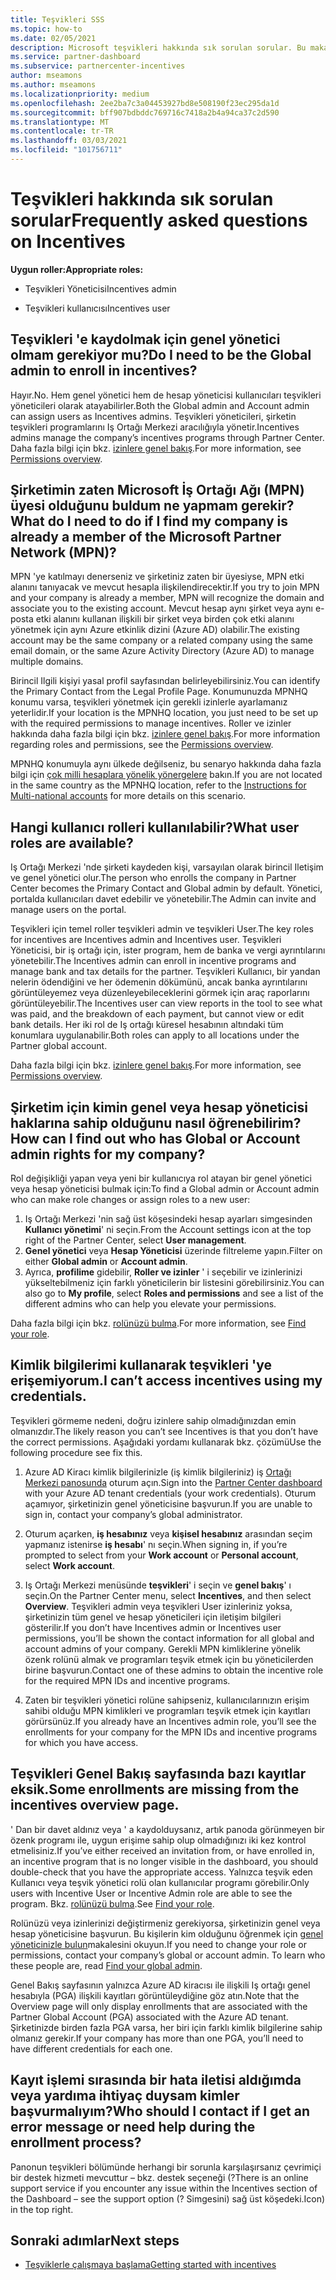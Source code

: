 ```yaml
---
title: Teşvikleri SSS
ms.topic: how-to
ms.date: 02/05/2021
description: Microsoft teşvikleri hakkında sık sorulan sorular. Bu makale, Kullanıcı rolleri, kaydetme veya hata iletileriyle ilgili ne yapılacak hakkında sorular içerir.
ms.service: partner-dashboard
ms.subservice: partnercenter-incentives
author: mseamons
ms.author: mseamons
ms.localizationpriority: medium
ms.openlocfilehash: 2ee2ba7c3a04453927bd8e508190f23ec295da1d
ms.sourcegitcommit: bff907bdbddc769716c7418a2b4a94ca37c2d590
ms.translationtype: MT
ms.contentlocale: tr-TR
ms.lasthandoff: 03/03/2021
ms.locfileid: "101756711"
---
```

# <a name="frequently-asked-questions-on-incentives"></a><span data-ttu-id="10969-104">Teşvikleri hakkında sık sorulan sorular</span><span class="sxs-lookup"><span data-stu-id="10969-104">Frequently asked questions on Incentives</span></span>

<span data-ttu-id="10969-105">**Uygun roller:**</span><span class="sxs-lookup"><span data-stu-id="10969-105">**Appropriate roles:**</span></span>

- <span data-ttu-id="10969-106">Teşvikleri Yöneticisi</span><span class="sxs-lookup"><span data-stu-id="10969-106">Incentives admin</span></span>

- <span data-ttu-id="10969-107">Teşvikleri kullanıcısı</span><span class="sxs-lookup"><span data-stu-id="10969-107">Incentives user</span></span>

## <a name="do-i-need-to-be-the-global-admin-to-enroll-in-incentives"></a><span data-ttu-id="10969-108">Teşvikleri 'e kaydolmak için genel yönetici olmam gerekiyor mu?</span><span class="sxs-lookup"><span data-stu-id="10969-108">Do I need to be the Global admin to enroll in incentives?</span></span>

<span data-ttu-id="10969-109">Hayır.</span><span class="sxs-lookup"><span data-stu-id="10969-109">No.</span></span> <span data-ttu-id="10969-110">Hem genel yönetici hem de hesap yöneticisi kullanıcıları teşvikleri yöneticileri olarak atayabilirler.</span><span class="sxs-lookup"><span data-stu-id="10969-110">Both the Global admin and Account admin can assign users as Incentives admins.</span></span> <span data-ttu-id="10969-111">Teşvikleri yöneticileri, şirketin teşvikleri programlarını Iş Ortağı Merkezi aracılığıyla yönetir.</span><span class="sxs-lookup"><span data-stu-id="10969-111">Incentives admins manage the company’s incentives programs through Partner Center.</span></span> <span data-ttu-id="10969-112">Daha fazla bilgi için bkz. [izinlere genel bakış](permissions-overview.md).</span><span class="sxs-lookup"><span data-stu-id="10969-112">For more information, see [Permissions overview](permissions-overview.md).</span></span>

## <a name="what-do-i-need-to-do-if-i-find-my-company-is-already-a-member-of-the-microsoft-partner-network-mpn"></a><span data-ttu-id="10969-113">Şirketimin zaten Microsoft İş Ortağı Ağı (MPN) üyesi olduğunu buldum ne yapmam gerekir?</span><span class="sxs-lookup"><span data-stu-id="10969-113">What do I need to do if I find my company is already a member of the Microsoft Partner Network (MPN)?</span></span>

<span data-ttu-id="10969-114">MPN 'ye katılmayı denerseniz ve şirketiniz zaten bir üyesiyse, MPN etki alanını tanıyacak ve mevcut hesapla ilişkilendirecektir.</span><span class="sxs-lookup"><span data-stu-id="10969-114">If you try to join MPN and your company is already a member, MPN will recognize the domain and associate you to the existing account.</span></span> <span data-ttu-id="10969-115">Mevcut hesap aynı şirket veya aynı e-posta etki alanını kullanan ilişkili bir şirket veya birden çok etki alanını yönetmek için aynı Azure etkinlik dizini (Azure AD) olabilir.</span><span class="sxs-lookup"><span data-stu-id="10969-115">The existing account may be the same company or a related company using the same email domain, or the same Azure Activity Directory (Azure AD) to manage multiple domains.</span></span>

<span data-ttu-id="10969-116">Birincil Ilgili kişiyi yasal profil sayfasından belirleyebilirsiniz.</span><span class="sxs-lookup"><span data-stu-id="10969-116">You can identify the Primary Contact from the Legal Profile Page.</span></span> <span data-ttu-id="10969-117">Konumunuzda MPNHQ konumu varsa, teşvikleri yönetmek için gerekli izinlerle ayarlamanız yeterlidir.</span><span class="sxs-lookup"><span data-stu-id="10969-117">If your location is the MPNHQ location, you just need to be set up with the required permissions to manage incentives.</span></span> <span data-ttu-id="10969-118">Roller ve izinler hakkında daha fazla bilgi için bkz. [izinlere genel bakış](permissions-overview.md).</span><span class="sxs-lookup"><span data-stu-id="10969-118">For more information regarding roles and permissions, see the [Permissions overview](permissions-overview.md).</span></span>

<span data-ttu-id="10969-119">MPNHQ konumuyla aynı ülkede değilseniz, bu senaryo hakkında daha fazla bilgi için [çok milli hesaplara yönelik yönergelere](https://support.microsoft.com/help/4515619/special-considerations-for-multi-national-partners-joining-the-microso) bakın.</span><span class="sxs-lookup"><span data-stu-id="10969-119">If you are not located in the same country as the MPNHQ location, refer to the [Instructions for Multi-national accounts](https://support.microsoft.com/help/4515619/special-considerations-for-multi-national-partners-joining-the-microso) for more details on this scenario.</span></span>

## <a name="what-user-roles-are-available"></a><span data-ttu-id="10969-120">Hangi kullanıcı rolleri kullanılabilir?</span><span class="sxs-lookup"><span data-stu-id="10969-120">What user roles are available?</span></span>

<span data-ttu-id="10969-121">Iş Ortağı Merkezi 'nde şirketi kaydeden kişi, varsayılan olarak birincil Iletişim ve genel yönetici olur.</span><span class="sxs-lookup"><span data-stu-id="10969-121">The person who enrolls the company in Partner Center becomes the Primary Contact and Global admin by default.</span></span> <span data-ttu-id="10969-122">Yönetici, portalda kullanıcıları davet edebilir ve yönetebilir.</span><span class="sxs-lookup"><span data-stu-id="10969-122">The Admin can invite and manage users on the portal.</span></span>

<span data-ttu-id="10969-123">Teşvikleri için temel roller teşvikleri admin ve teşvikleri User.</span><span class="sxs-lookup"><span data-stu-id="10969-123">The key roles for incentives are Incentives admin and Incentives user.</span></span> <span data-ttu-id="10969-124">Teşvikleri Yöneticisi, bir iş ortağı için, ister program, hem de banka ve vergi ayrıntılarını yönetebilir.</span><span class="sxs-lookup"><span data-stu-id="10969-124">The Incentives admin can enroll in incentive programs and manage bank and tax details for the partner.</span></span> <span data-ttu-id="10969-125">Teşvikleri Kullanıcı, bir yandan nelerin ödendiğini ve her ödemenin dökümünü, ancak banka ayrıntılarını görüntüleyemez veya düzenleyebileceklerini görmek için araç raporlarını görüntüleyebilir.</span><span class="sxs-lookup"><span data-stu-id="10969-125">The Incentives user can view reports in the tool to see what was paid, and the breakdown of each payment, but cannot view or edit bank details.</span></span> <span data-ttu-id="10969-126">Her iki rol de Iş ortağı küresel hesabının altındaki tüm konumlara uygulanabilir.</span><span class="sxs-lookup"><span data-stu-id="10969-126">Both roles can apply to all locations under the Partner global account.</span></span>

<span data-ttu-id="10969-127">Daha fazla bilgi için bkz. [izinlere genel bakış](permissions-overview.md).</span><span class="sxs-lookup"><span data-stu-id="10969-127">For more information, see [Permissions overview](permissions-overview.md).</span></span>

## <a name="how-can-i-find-out-who-has-global-or-account-admin-rights-for-my-company"></a><span data-ttu-id="10969-128">Şirketim için kimin genel veya hesap yöneticisi haklarına sahip olduğunu nasıl öğrenebilirim?</span><span class="sxs-lookup"><span data-stu-id="10969-128">How can I find out who has Global or Account admin rights for my company?</span></span>

<span data-ttu-id="10969-129">Rol değişikliği yapan veya yeni bir kullanıcıya rol atayan bir genel yönetici veya hesap yöneticisi bulmak için:</span><span class="sxs-lookup"><span data-stu-id="10969-129">To find a Global admin or Account admin who can make role changes or assign roles to a new user:</span></span>

1. <span data-ttu-id="10969-130">Iş Ortağı Merkezi 'nin sağ üst köşesindeki hesap ayarları simgesinden **Kullanıcı yönetimi**' ni seçin.</span><span class="sxs-lookup"><span data-stu-id="10969-130">From the Account settings icon at the top right of the Partner Center, select **User management**.</span></span>
2. <span data-ttu-id="10969-131">**Genel yönetici** veya **Hesap Yöneticisi** üzerinde filtreleme yapın.</span><span class="sxs-lookup"><span data-stu-id="10969-131">Filter on either **Global admin** or **Account admin**.</span></span>
3. <span data-ttu-id="10969-132">Ayrıca, **profilime** gidebilir, **Roller ve izinler** ' i seçebilir ve izinlerinizi yükseltebilmeniz için farklı yöneticilerin bir listesini görebilirsiniz.</span><span class="sxs-lookup"><span data-stu-id="10969-132">You can also go to **My profile**, select **Roles and permissions** and see a list of the different admins who can help you elevate your permissions.</span></span>
 
<span data-ttu-id="10969-133">Daha fazla bilgi için bkz. [rolünüzü bulma](find-your-role.md).</span><span class="sxs-lookup"><span data-stu-id="10969-133">For more information, see [Find your role](find-your-role.md).</span></span>  

## <a name="i-cant-access-incentives-using-my-credentials"></a><span data-ttu-id="10969-134">Kimlik bilgilerimi kullanarak teşvikleri 'ye erişemiyorum.</span><span class="sxs-lookup"><span data-stu-id="10969-134">I can’t access incentives using my credentials.</span></span>

<span data-ttu-id="10969-135">Teşvikleri görmeme nedeni, doğru izinlere sahip olmadığınızdan emin olmanızdır.</span><span class="sxs-lookup"><span data-stu-id="10969-135">The likely reason you can’t see Incentives is that you don’t have the correct permissions.</span></span> <span data-ttu-id="10969-136">Aşağıdaki yordamı kullanarak bkz. çözümü</span><span class="sxs-lookup"><span data-stu-id="10969-136">Use the following procedure see fix this.</span></span>

1. <span data-ttu-id="10969-137">Azure AD Kiracı kimlik bilgilerinizle (iş kimlik bilgileriniz) iş [Ortağı Merkezi panosunda](https://partner.microsoft.com/dashboard/) oturum açın.</span><span class="sxs-lookup"><span data-stu-id="10969-137">Sign into the [Partner Center dashboard](https://partner.microsoft.com/dashboard/) with your Azure AD tenant credentials (your work credentials).</span></span> <span data-ttu-id="10969-138">Oturum açamıyor, şirketinizin genel yöneticisine başvurun.</span><span class="sxs-lookup"><span data-stu-id="10969-138">If you are unable to  sign in, contact your company’s global administrator.</span></span>

2. <span data-ttu-id="10969-139">Oturum açarken, **iş hesabınız** veya **kişisel hesabınız** arasından seçim yapmanız istenirse **iş hesabı**' nı seçin.</span><span class="sxs-lookup"><span data-stu-id="10969-139">When signing in, if you’re prompted to select from your **Work account** or **Personal account**, select **Work account**.</span></span>

3. <span data-ttu-id="10969-140">Iş Ortağı Merkezi menüsünde **teşvikleri**' i seçin ve **genel bakış**' ı seçin.</span><span class="sxs-lookup"><span data-stu-id="10969-140">On the Partner Center menu, select **Incentives**, and then select **Overview**.</span></span> <span data-ttu-id="10969-141">Teşvikleri admin veya teşvikleri User izinleriniz yoksa, şirketinizin tüm genel ve hesap yöneticileri için iletişim bilgileri gösterilir.</span><span class="sxs-lookup"><span data-stu-id="10969-141">If you don’t have Incentives admin or Incentives user permissions,  you’ll be shown the contact information for all global and account admins of your company.</span></span> <span data-ttu-id="10969-142">Gerekli MPN kimliklerine yönelik özenk rolünü almak ve programları teşvik etmek için bu yöneticilerden birine başvurun.</span><span class="sxs-lookup"><span data-stu-id="10969-142">Contact one of these admins to obtain the incentive role for the required MPN IDs and incentive programs.</span></span>

4. <span data-ttu-id="10969-143">Zaten bir teşvikleri yönetici rolüne sahipseniz, kullanıcılarınızın erişim sahibi olduğu MPN kimlikleri ve programları teşvik etmek için kayıtları görürsünüz.</span><span class="sxs-lookup"><span data-stu-id="10969-143">If you already have an Incentives admin role, you’ll see the enrollments for your company for the MPN IDs and incentive programs for which you have access.</span></span>

## <a name="some-enrollments-are-missing-from-the-incentives-overview-page"></a><span data-ttu-id="10969-144">Teşvikleri Genel Bakış sayfasında bazı kayıtlar eksik.</span><span class="sxs-lookup"><span data-stu-id="10969-144">Some enrollments are missing from the incentives overview page.</span></span>

<span data-ttu-id="10969-145">' Dan bir davet aldınız veya ' a kaydolduysanız, artık panoda görünmeyen bir özenk programı ile, uygun erişime sahip olup olmadığınızı iki kez kontrol etmelisiniz.</span><span class="sxs-lookup"><span data-stu-id="10969-145">If you’ve either received an invitation from, or have enrolled in, an incentive program that is no longer visible in the dashboard, you should double-check that you have the appropriate access.</span></span> <span data-ttu-id="10969-146">Yalnızca teşvik eden Kullanıcı veya teşvik yönetici rolü olan kullanıcılar programı görebilir.</span><span class="sxs-lookup"><span data-stu-id="10969-146">Only users with Incentive User or Incentive Admin role are able to see the program.</span></span> <span data-ttu-id="10969-147">Bkz. [rolünüzü bulma](./find-your-role.md).</span><span class="sxs-lookup"><span data-stu-id="10969-147">See [Find your role](./find-your-role.md).</span></span>

<span data-ttu-id="10969-148">Rolünüzü veya izinlerinizi değiştirmeniz gerekiyorsa, şirketinizin genel veya hesap yöneticisine başvurun. Bu kişilerin kim olduğunu öğrenmek için [genel yöneticinizle bulun](./find-your-role.md#find-your-global-admin)makalesini okuyun.</span><span class="sxs-lookup"><span data-stu-id="10969-148">If you need to change your role or permissions, contact your company’s global or account admin. To learn who these people are, read [Find your global admin](./find-your-role.md#find-your-global-admin).</span></span>

<span data-ttu-id="10969-149">Genel Bakış sayfasının yalnızca Azure AD kiracısı ile ilişkili Iş ortağı genel hesabıyla (PGA) ilişkili kayıtları görüntüleydiğine göz atın.</span><span class="sxs-lookup"><span data-stu-id="10969-149">Note that the Overview page will only display enrollments that are associated with the Partner Global Account (PGA) associated with the Azure AD tenant.</span></span> <span data-ttu-id="10969-150">Şirketinizde birden fazla PGA varsa, her biri için farklı kimlik bilgilerine sahip olmanız gerekir.</span><span class="sxs-lookup"><span data-stu-id="10969-150">If your company has more than one PGA, you’ll need to have different credentials for each one.</span></span>

## <a name="who-should-i-contact-if-i-get-an-error-message-or-need-help-during-the-enrollment-process"></a><span data-ttu-id="10969-151">Kayıt işlemi sırasında bir hata iletisi aldığımda veya yardıma ihtiyaç duysam kimler başvurmalıyım?</span><span class="sxs-lookup"><span data-stu-id="10969-151">Who should I contact if I get an error message or need help during the enrollment process?</span></span>

<span data-ttu-id="10969-152">Panonun teşvikleri bölümünde herhangi bir sorunla karşılaşırsanız çevrimiçi bir destek hizmeti mevcuttur – bkz. destek seçeneği (?</span><span class="sxs-lookup"><span data-stu-id="10969-152">There is an online support service if you encounter any issue within the Incentives section of the Dashboard – see the support option (?</span></span> <span data-ttu-id="10969-153">Simgesini) sağ üst köşedeki.</span><span class="sxs-lookup"><span data-stu-id="10969-153">Icon) in the top right.</span></span>

## <a name="next-steps"></a><span data-ttu-id="10969-154">Sonraki adımlar</span><span class="sxs-lookup"><span data-stu-id="10969-154">Next steps</span></span>

- [<span data-ttu-id="10969-155">Teşviklerle çalışmaya başlama</span><span class="sxs-lookup"><span data-stu-id="10969-155">Getting started with incentives</span></span>](incentives-get-started-intro.md)